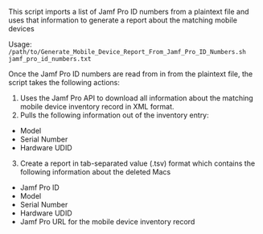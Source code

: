 This script imports a list of Jamf Pro ID numbers from a plaintext file 
and uses that information to generate a report about the matching mobile devices

Usage: `/path/to/Generate_Mobile_Device_Report_From_Jamf_Pro_ID_Numbers.sh jamf_pro_id_numbers.txt`

Once the Jamf Pro ID numbers are read from in from the plaintext file, the script takes the following actions:

1. Uses the Jamf Pro API to download all information about the matching mobile device inventory record in XML format.
2. Pulls the following information out of the inventory entry:

*    Model
*    Serial Number
*    Hardware UDID

3. Create a report in tab-separated value (.tsv) format which contains the following information
   about the deleted Macs

*    Jamf Pro ID
*    Model
*    Serial Number
*    Hardware UDID
*    Jamf Pro URL for the mobile device inventory record